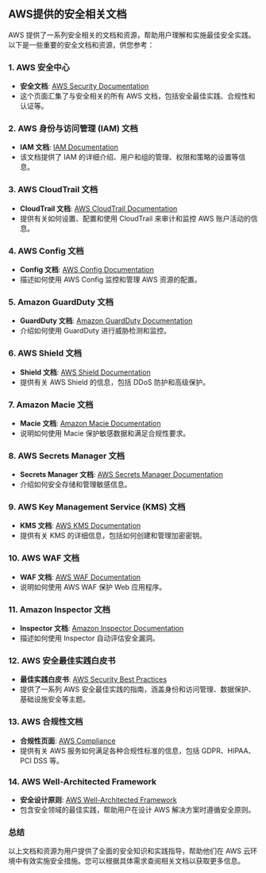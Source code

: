 ## AWS提供的安全相关文档

AWS 提供了一系列安全相关的文档和资源，帮助用户理解和实施最佳安全实践。以下是一些重要的安全文档和资源，供您参考：

### 1. **AWS 安全中心**
- **安全文档**: [AWS Security Documentation](https://aws.amazon.com/documentation/security/)
- 这个页面汇集了与安全相关的所有 AWS 文档，包括安全最佳实践、合规性和认证等。

### 2. **AWS 身份与访问管理 (IAM) 文档**
- **IAM 文档**: [IAM Documentation](https://docs.aws.amazon.com/IAM/latest/UserGuide/introduction.html)
- 该文档提供了 IAM 的详细介绍、用户和组的管理、权限和策略的设置等信息。

### 3. **AWS CloudTrail 文档**
- **CloudTrail 文档**: [AWS CloudTrail Documentation](https://docs.aws.amazon.com/awscloudtrail/latest/userguide/cloudtrail-user-guide.html)
- 提供有关如何设置、配置和使用 CloudTrail 来审计和监控 AWS 账户活动的信息。

### 4. **AWS Config 文档**
- **Config 文档**: [AWS Config Documentation](https://docs.aws.amazon.com/config/latest/developerguide/what-is-aws-config.html)
- 描述如何使用 AWS Config 监控和管理 AWS 资源的配置。

### 5. **Amazon GuardDuty 文档**
- **GuardDuty 文档**: [Amazon GuardDuty Documentation](https://docs.aws.amazon.com/guardduty/latest/userguide/what-is-guardduty.html)
- 介绍如何使用 GuardDuty 进行威胁检测和监控。

### 6. **AWS Shield 文档**
- **Shield 文档**: [AWS Shield Documentation](https://docs.aws.amazon.com/shield/latest/developerguide/welcome.html)
- 提供有关 AWS Shield 的信息，包括 DDoS 防护和高级保护。

### 7. **Amazon Macie 文档**
- **Macie 文档**: [Amazon Macie Documentation](https://docs.aws.amazon.com/macie/latest/userguide/what-is-macie.html)
- 说明如何使用 Macie 保护敏感数据和满足合规性要求。

### 8. **AWS Secrets Manager 文档**
- **Secrets Manager 文档**: [AWS Secrets Manager Documentation](https://docs.aws.amazon.com/secretsmanager/latest/userguide/intro.html)
- 介绍如何安全存储和管理敏感信息。

### 9. **AWS Key Management Service (KMS) 文档**
- **KMS 文档**: [AWS KMS Documentation](https://docs.aws.amazon.com/kms/latest/developerguide/overview.html)
- 提供有关 KMS 的详细信息，包括如何创建和管理加密密钥。

### 10. **AWS WAF 文档**
- **WAF 文档**: [AWS WAF Documentation](https://docs.aws.amazon.com/waf/latest/developerguide/waf-chapter.html)
- 说明如何使用 AWS WAF 保护 Web 应用程序。

### 11. **Amazon Inspector 文档**
- **Inspector 文档**: [Amazon Inspector Documentation](https://docs.aws.amazon.com/inspector/latest/userguide/inspector_introduction.html)
- 描述如何使用 Inspector 自动评估安全漏洞。

### 12. **AWS 安全最佳实践白皮书**
- **最佳实践白皮书**: [AWS Security Best Practices](https://d1.awsstatic.com/whitepapers/aws-security-best-practices.pdf)
- 提供了一系列 AWS 安全最佳实践的指南，涵盖身份和访问管理、数据保护、基础设施安全等主题。

### 13. **AWS 合规性文档**
- **合规性页面**: [AWS Compliance](https://aws.amazon.com/compliance/)
- 提供有关 AWS 服务如何满足各种合规性标准的信息，包括 GDPR、HIPAA、PCI DSS 等。

### 14. **AWS Well-Architected Framework**
- **安全设计原则**: [AWS Well-Architected Framework](https://aws.amazon.com/architecture/well-architected/)
- 包含安全领域的最佳实践，帮助用户在设计 AWS 解决方案时遵循安全原则。

### 总结

以上文档和资源为用户提供了全面的安全知识和实践指导，帮助他们在 AWS 云环境中有效实施安全措施。您可以根据具体需求查阅相关文档以获取更多信息。